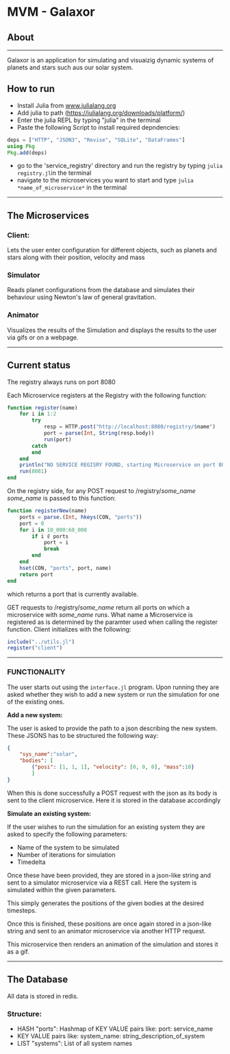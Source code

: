# MVM - Galaxor



## About
---
Galaxor is an application for simulating and visuaizig dynamic systems of planets and stars such aus our solar system.

## How to run
- Install Julia from www.julialang.org
- Add julia to path (https://julialang.org/downloads/platform/)
- Enter the julia REPL by typing "julia" in the terminal
- Paste the following Script to install required depndencies:
```Julia
deps = ["HTTP", "JSON3", "Revise", "SQLite", "DataFrames"]
using Pkg
Pkg.add(deps)
```
- go to the 'service_registry' directory and run the registry by typing ```julia registry.jl```in the terminal
- navigate to the microservices you want to start and type ```julia *name_of_microservice*``` in the terminal

---

## The Microservices
### Client:

Lets the user enter configuration for different objects, such as planets and stars along with their position, velocity and mass


### Simulator
Reads planet configurations from the database and simulates their behaviour using Newton's law of general gravitation.


### Animator
Visualizes the results of the Simulation and displays the results to the user via gifs or on a webpage.


---
## Current status

The registry always runs on port 8080

Each Microservice registers at the Registry with the following function:
```Julia
function register(name)
    for i in 1:2
        try
            resp = HTTP.post("http://localhost:8080/registry/$name")
            port = parse(Int, String(resp.body))
            run(port)
        catch
        end
    end
    println("NO SERVICE REGISRY FOUND, starting Microservice on port 8081")
    run(8081)
end
```

On the registry side, for any POST request to /registry/*some_name*
*some_name* is passed to this function:


```Julia
function registerNew(name)
    ports = parse.(Int, hkeys(CON, "ports"))
    port = 0
    for i in 10_000:60_000
        if i ∉ ports
            port = i
            break
        end
    end
    hset(CON, "ports", port, name)
    return port
end
```
which returns a port that is currently available.

GET requests to /registry/*some_name* return all ports on which a microservice with *some_name* runs. What name a Microservice is registered as is determined by the paramter used when calling the register function. Client initializes with the following:
```Julia
include("../utils.jl")
register("client")
```

---

### **FUNCTIONALITY**

The user starts out using the ```interface.jl``` program. Upon running they are asked whether they wish to add a new system or run the simulation for one of the existing ones.

**Add a new system:**

The user is asked to provide the path to a json describing the new system. These JSONS has to be structured the following way:
```Json
{
    "sys_name":"solar",
    "bodies": [
        {"posi": [1, 1, 1], "velocity": [0, 0, 0], "mass":10}
        ]
}
```
When this is done successfully a POST request with the json as its body is sent to the client microservice. Here it is stored in the database accordingly


**Simulate an existing system:**

If the user wishes to run the simulation for an existing system they are asked to specify the following parameters:
- Name of the system to be simulated
- Number of iterations for simulation
- Timedelta

Once these have been provided, they are stored in a json-like string and sent to a simulator microservice via a REST call. Here the system is simulated within the given parameters. 

This simply generates the positions of the given bodies at the desired timesteps. 

Once this is finished, these positions are once again stored in a json-like string and sent to an animator microservice via another HTTP request.

This microservice then renders an animation of the simulation and stores it as a gif.

---

## The Database
All data is stored in redis.

### Structure:
- HASH "ports": Hashmap of KEY VALUE pairs like: port: service_name
- KEY VALUE pairs like: system_name: string_description_of_system
- LIST "systems": List of all system names